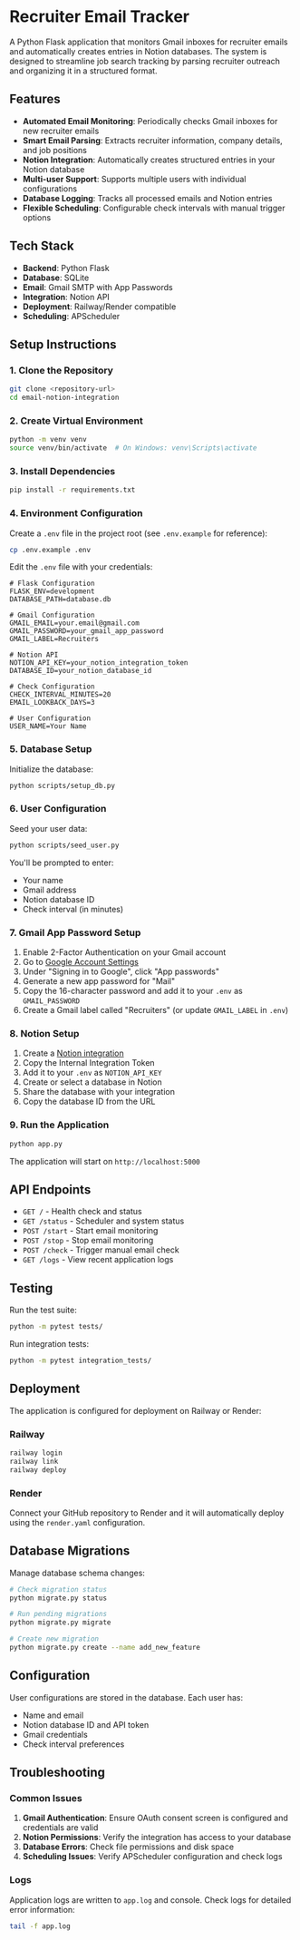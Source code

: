 # Recruiter Email Tracker

A Python Flask application that monitors Gmail inboxes for recruiter emails and automatically creates entries in Notion databases. The system is designed to streamline job search tracking by parsing recruiter outreach and organizing it in a structured format.

## Features

- **Automated Email Monitoring**: Periodically checks Gmail inboxes for new recruiter emails
- **Smart Email Parsing**: Extracts recruiter information, company details, and job positions
- **Notion Integration**: Automatically creates structured entries in your Notion database
- **Multi-user Support**: Supports multiple users with individual configurations
- **Database Logging**: Tracks all processed emails and Notion entries
- **Flexible Scheduling**: Configurable check intervals with manual trigger options

## Tech Stack

- **Backend**: Python Flask
- **Database**: SQLite
- **Email**: Gmail SMTP with App Passwords
- **Integration**: Notion API
- **Deployment**: Railway/Render compatible
- **Scheduling**: APScheduler

## Setup Instructions

### 1. Clone the Repository

```bash
git clone <repository-url>
cd email-notion-integration
```

### 2. Create Virtual Environment

```bash
python -m venv venv
source venv/bin/activate  # On Windows: venv\Scripts\activate
```

### 3. Install Dependencies

```bash
pip install -r requirements.txt
```

### 4. Environment Configuration

Create a `.env` file in the project root (see `.env.example` for reference):

```bash
cp .env.example .env
```

Edit the `.env` file with your credentials:

```env
# Flask Configuration
FLASK_ENV=development
DATABASE_PATH=database.db

# Gmail Configuration
GMAIL_EMAIL=your.email@gmail.com
GMAIL_PASSWORD=your_gmail_app_password
GMAIL_LABEL=Recruiters

# Notion API
NOTION_API_KEY=your_notion_integration_token
DATABASE_ID=your_notion_database_id

# Check Configuration
CHECK_INTERVAL_MINUTES=20
EMAIL_LOOKBACK_DAYS=3

# User Configuration
USER_NAME=Your Name
```

### 5. Database Setup

Initialize the database:

```bash
python scripts/setup_db.py
```

### 6. User Configuration

Seed your user data:

```bash
python scripts/seed_user.py
```

You'll be prompted to enter:
- Your name
- Gmail address
- Notion database ID
- Check interval (in minutes)

### 7. Gmail App Password Setup

1. Enable 2-Factor Authentication on your Gmail account
2. Go to [Google Account Settings](https://myaccount.google.com/security)
3. Under "Signing in to Google", click "App passwords"
4. Generate a new app password for "Mail"
5. Copy the 16-character password and add it to your `.env` as `GMAIL_PASSWORD`
6. Create a Gmail label called "Recruiters" (or update `GMAIL_LABEL` in `.env`)

### 8. Notion Setup

1. Create a [Notion integration](https://www.notion.so/my-integrations)
2. Copy the Internal Integration Token
3. Add it to your `.env` as `NOTION_API_KEY`
4. Create or select a database in Notion
5. Share the database with your integration
6. Copy the database ID from the URL

### 9. Run the Application

```bash
python app.py
```

The application will start on `http://localhost:5000`

## API Endpoints

- `GET /` - Health check and status
- `GET /status` - Scheduler and system status
- `POST /start` - Start email monitoring
- `POST /stop` - Stop email monitoring
- `POST /check` - Trigger manual email check
- `GET /logs` - View recent application logs

## Testing

Run the test suite:

```bash
python -m pytest tests/
```

Run integration tests:

```bash
python -m pytest integration_tests/
```

## Deployment

The application is configured for deployment on Railway or Render:

### Railway
```bash
railway login
railway link
railway deploy
```

### Render
Connect your GitHub repository to Render and it will automatically deploy using the `render.yaml` configuration.

## Database Migrations

Manage database schema changes:

```bash
# Check migration status
python migrate.py status

# Run pending migrations
python migrate.py migrate

# Create new migration
python migrate.py create --name add_new_feature
```

## Configuration

User configurations are stored in the database. Each user has:
- Name and email
- Notion database ID and API token
- Gmail credentials
- Check interval preferences

## Troubleshooting

### Common Issues

1. **Gmail Authentication**: Ensure OAuth consent screen is configured and credentials are valid
2. **Notion Permissions**: Verify the integration has access to your database
3. **Database Errors**: Check file permissions and disk space
4. **Scheduling Issues**: Verify APScheduler configuration and check logs

### Logs

Application logs are written to `app.log` and console. Check logs for detailed error information:

```bash
tail -f app.log
```
